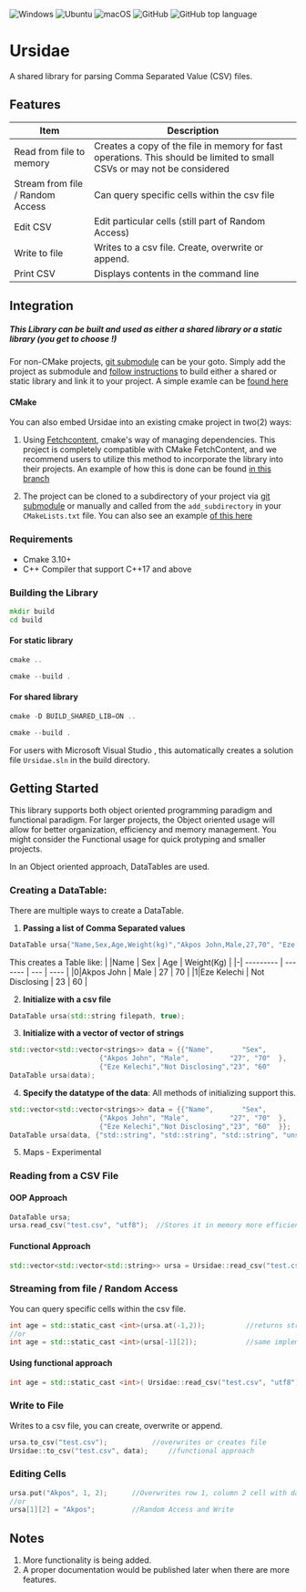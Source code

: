 ![Windows](https://github.com/uzoochogu/Ursidae/actions/workflows/windows.yml/badge.svg)
![Ubuntu](https://github.com/uzoochogu/Ursidae/actions/workflows/ubuntu.yml/badge.svg)
![macOS](https://github.com/uzoochogu/Ursidae/actions/workflows/macos.yml/badge.svg)
![GitHub](https://img.shields.io/github/license/uzoochogu/Ursidae)
![GitHub top language](https://img.shields.io/github/languages/top/uzoochogu/Ursidae)
# Ursidae 
A shared library for parsing Comma Separated Value (CSV) files.

## Features

| Item                               | Description                                                                                                            |
| -----------                        | -----------                                                                                                            |
| Read from file to memory           | Creates a copy of the file in memory for fast operations. This should be limited to small CSVs or may not be considered|
| Stream from file / Random Access   | Can query specific cells within the csv file                                                                           |
|Edit CSV                            | Edit particular cells (still part of Random Access)                                                                    |
|Write to file                       |Writes to a csv file. Create, overwrite or append.                                                                      |
|Print CSV                           |Displays contents in the command line                                                                                   |


## Integration
##### This Library can be built and used as either a shared library or a static library (you get to choose !) 

For non-CMake projects, [git submodule](https://git-scm.com/book/en/v2/Git-Tools-Submodules) can be your goto. Simply add the project as submodule and [follow instructions](#building-the-library) to build either a shared or static library and link it to your project. A simple examle can be [found here](https://github.com/uzoochogu/Ursidae/tree/examples)

#### CMake
You can also embed Ursidae into an existing cmake project in two(2) ways:

1. Using [Fetchcontent](https://cmake.org/cmake/help/latest/module/FetchContent.html), cmake's way of managing dependencies. This project is completely compatible with CMake FetchContent, and we recommend users to utilize this method to incorporate the library into their projects. An example of how this is done can be found [in this branch](https://github.com/uzoochogu/Ursidae/tree/examples)

2. The project can be cloned to a subdirectory of your project via [git submodule](https://git-scm.com/book/en/v2/Git-Tools-Submodules) or manually and called from the `add_subdirectory` in your `CMakeLists.txt` file. You can also see an example [of this here](https://github.com/uzoochogu/Ursidae/tree/examples)
 

### Requirements
- Cmake 3.10+
- C++ Compiler that support C++17 and above

### Building the Library

```cmd
mkdir build
cd build
```

#### For static library
```powershell
cmake ..
```
```powershell
cmake --build .
```

#### For shared library 
```powershell
cmake -D BUILD_SHARED_LIB=ON ..
```
```powershell
cmake --build .
```
For users with Microsoft Visual Studio , this automatically creates a solution file `Ursidae.sln` in the build directory.

## Getting Started
This library supports both object oriented programming paradigm and functional paradigm. For larger projects, the Object oriented usage will allow for better organization, efficiency and memory management. You might consider the Functional usage for quick protyping and smaller projects.
<p>In an Object oriented approach, DataTables are used.</p>

### Creating a DataTable:
There are multiple ways to create a DataTable. 
1. **Passing a list of Comma Separated values**
```c++
DataTable ursa{"Name,Sex,Age,Weight(kg)","Akpos John,Male,27,70", "Eze Kelechi,Not Disclosing,23,60"};
```
This creates a Table like:
| |Name 	| Sex            | Age | Weight(Kg) |
|-| ---------   | -------        | --- | ----       |
|0|Akpos John   | Male           | 27  | 70         |
|1|Eze Kelechi  | Not Disclosing | 23  | 60         |

2. **Initialize with a csv file**      
```c++
DataTable ursa(std::string filepath, true);              
```
3. **Initialize with a vector of vector of strings**
```c++
std::vector<std::vector<strings>> data = {{"Name",       "Sex",           "Age","Weight(Kg)"},
					  {"Akpos John", "Male",          "27", "70"  },
					  {"Eze Kelechi","Not Disclosing","23", "60"  
DataTable ursa(data);
```

        
4. **Specify the datatype of the data**: All methods of initializing support this.
```c++        
std::vector<std::vector<strings>> data = {{"Name",       "Sex",           "Age","Weight(Kg)"},
					  {"Akpos John", "Male",          "27", "70"  },
					  {"Eze Kelechi","Not Disclosing","23", "60"  }};
DataTable ursa(data, {"std::string", "std::string", "std::string", "unsigned int", "double" });
```
5. Maps - Experimental


### Reading from a CSV File
#### OOP Approach
```c++
DataTable ursa;
ursa.read_csv("test.csv", "utf8");  //Stores it in memory more efficiently.
```

#### Functional Approach
```c++
std::vector<std::vector<std::string>> ursa = Ursidae::read_csv("test.csv", "utf8")     //if you want to manipulate it yourself but less efficient.
```

### Streaming  from file / Random Access 
You can query specific cells within the csv file.
```c++
int age = std::static_cast <int>(ursa.at(-1,2));          //returns string, converted to 23
//or
int age = std::static_cast <int>(ursa[-1][2]);            //same implementation as at()
```

#### Using functional approach
```c++
int age = std::static_cast <int>( Ursidae::read_csv("test.csv", "utf8")[-1][2]);     //23
```


### Write to File
Writes to a csv file, you can create, overwrite or append.
```c++
ursa.to_csv("test.csv");	       //overwrites or creates file
Ursidae::to_csv("test.csv", data);     //functional approach
```

### Editing Cells
```c++
ursa.put("Akpos", 1, 2);      //Overwrites row 1, column 2 cell with data; 
//or
ursa[1][2] = "Akpos";         //Random Access and Write
```



## Notes
1. More functionality is being added.
2. A proper documentation would be published later when there are more features.



